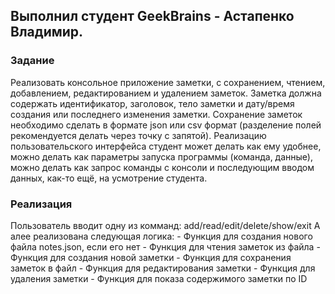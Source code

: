 <h2>Выполнил студент GeekBrains - Астапенко Владимир.</h2>
<h3>Задание</h3>
Реализовать консольное приложение заметки, с сохранением, чтением,
добавлением, редактированием и удалением заметок. 
Заметка должна содержать идентификатор, заголовок, 
тело заметки и дату/время создания или последнего изменения заметки. 
Сохранение заметок необходимо сделать в формате json или csv формат 
(разделение полей рекомендуется делать через точку с запятой). 
Реализацию пользовательского интерфейса студент может
делать как ему удобнее, можно делать как параметры запуска программы
(команда, данные), можно делать как запрос команды с консоли и
последующим вводом данных, как-то ещё, на усмотрение студента.
<h3>Реализация</h3>
Пользователь вводит одну из комманд: add/read/edit/delete/show/exit
А алее реализована следующая логика:
- Функция для создания нового файла notes.json, если его нет
- Функция для чтения заметок из файла
- Функция для создания новой заметки
- Функция для сохранения заметок в файл
- Функция для редактирования заметки
- Функция для удаления заметки
- Функция для показа содержимого заметки по ID
